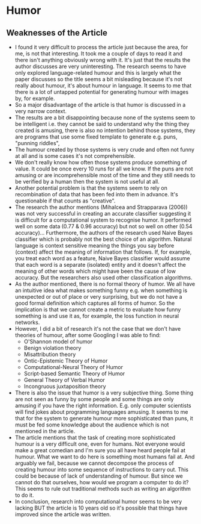 # Humor

## Weaknesses of the Article

- I found it very difficult to process the article just because the area, for me,
  is not that interesting. It took me a couple of days to read it and there
  isn't anything obviously wrong with it. It's just that the results the author
  discusses are very uninteresting. The research seems to have only explored
  language-related humour and this is largely what the paper discusses so the
  title seems a bit misleading because it's not really about humour, it's about
  humour in language. It seems to me that there is a lot of untapped potential
  for generating humour with images by, for example.
- So a major disadvantage of the article is that humor is discussed in a
  very narrow context.
- The results are a bit disappointing because none of the systems seem to be intelligent i.e.
  they cannot be said to understand why the thing they created is amusing,
  there is also no intention behind those systems, they are programs that use
  some fixed template to generate e.g. puns, "punning riddles",
- The humour created by those systems is very crude and often not funny at all
  and is some cases it's not comprehensible.
- We don't really know how often those systems produce something of value.
  It could be once every 10 runs for all we know.
  If the puns are not amusing or are incomprehensible most of the
  time and they still needs to be verified by a human then the system is not useful
  at all.
- Another potential problem is that the systems seem to rely on recombination
  of data that has been fed into them in advance.
  It's questionable if that counts as "creative".
- The research the author mentions (Mihalcea and Strapparava (2006)) was not
  very successful in creating an accurate classifier suggesting it is difficult
  for a computational system to recognise humor.
  It performed well on some data (0.77 \& 0.96 accuracy) but not so well on
  other (0.54 accuracy)...
  Furthermore, the authors of the research used Naive Bayes classifier which is
  probably not the best choice of an algorithm.
  Natural language is context sensitive meaning the things you say before (context)
  affect the meaning of information that follows.
  If, for example, you treat each word as a feature, Naive Bayes classifier would
  assume that each word is a separate (isolated) entity and it doesn't affect the
  meaning of other words which might have been the cause of low accuracy.
  But the researchers also used other classification algorithms.
- As the author mentioned, there is no formal theory of humor.
  We all have an intuitive idea what makes something funny e.g. when
  something is unexpected or out of place or very surprising, but we do not
  have a good formal definition which captures all forms of humor.
  So the implication is that we cannot create a metric to evaluate how funny something is
  and use it as, for example, the loss function in neural networks.
- However, I did a bit of research it's not the case that we don't have theories of humour,
  after some Googling I was able to find:
  - O'Shannon model of humor
  - Benign violation theory
  - Misattribution theory
  - Ontic-Epistemic Theory of Humor
  - Computational-Neural Theory of Humor
  - Script-based Semantic Theory of Humor
  - General Theory of Verbal Humor
  - Incongruous juxtaposition theory
- There is also the issue that humor is a very subjective thing.
  Some thing are not seen as funny by some people and some things are only
  amusing if you have the right information.
  E.g. only computer scientists will find jokes about programming languages amusing.
  It seems to me that for the system to generate humour more sophisticated
  than puns, it must be fed some knowledge about the audience which is
  not mentioned in the article.
- The article mentions that the task of creating more sophisticated humour
  is a very difficult one, even for humans.
  Not everyone would make a great comedian and I'm sure you all have heard people
  fail at humour.
  What we want to do here is something most humans fail at.
  And arguably we fail, because we cannot decompose the process of creating humour
  into some sequence of instructions to carry out.
  This could be because of lack of understanding of humour.
  But since we cannot do that ourselves, how would we program a computer to do it?
  This seems to rule out traditional methods such as writing an algorithm to do it.
- In conclusion, research into computational humor seems to be very lacking BUT
  the article is 10 years old so it's possible that things have improved since
  the article was written.

<!--
vim:sw=2:ts=4:expandtab:
-->
